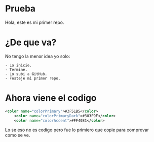 # Prueba
Hola, este es mi primer repo.
# ¿De que va?
No tengo la menor idea yo solo:
```
- Lo inicie.
- Termine.
- Lo subi a GitHub.
- Festeje mi primer repo.
```
# Ahora viene el codigo
```xml
<color name="colorPrimary">#3F51B5</color>
    <color name="colorPrimaryDark">#303F9F</color>
    <color name="colorAccent">#FF4081</color>
```
Lo se eso no es codigo pero fue lo primiero que copie para comprovar como se ve.
